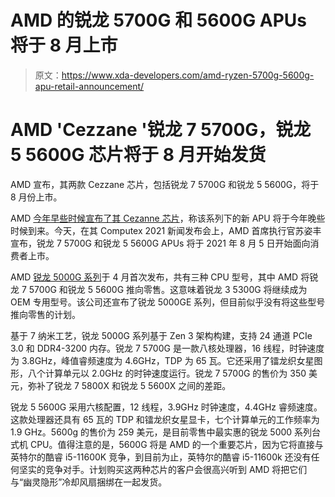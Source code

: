 # AMD 的锐龙 5700G 和 5600G APUs 将于 8 月上市

> 原文：<https://www.xda-developers.com/amd-ryzen-5700g-5600g-apu-retail-announcement/>

# AMD 'Cezzane '锐龙 7 5700G，锐龙 5 5600G 芯片将于 8 月开始发货

AMD 宣布，其两款 Cezzane 芯片，包括锐龙 7 5700G 和锐龙 5 5600G，将于 8 月份上市。

AMD [今年早些时候宣布了其 Cezanne 芯片](https://www.xda-developers.com/amd-ryzen-5000g-apu-launched/)，称该系列下的新 APU 将于今年晚些时候到来。今天，在其 Computex 2021 新闻发布会上，AMD 首席执行官苏姿丰宣布，锐龙 7 5700G 和锐龙 5 5600G APUs 将于 2021 年 8 月 5 日开始面向消费者上市。

AMD [锐龙 5000G 系列](https://www.amd.com/en/processors/ryzen-with-graphics)于 4 月首次发布，共有三种 CPU 型号，其中 AMD 将锐龙 7 5700G 和锐龙 5 5600G 推向零售。这意味着锐龙 3 5300G 将继续成为 OEM 专用型号。该公司还宣布了锐龙 5000GE 系列，但目前似乎没有将这些型号推向零售的计划。

基于 7 纳米工艺，锐龙 5000G 系列基于 Zen 3 架构构建，支持 24 通道 PCIe 3.0 和 DDR4-3200 内存。锐龙 7 5700G 是一款八核处理器，16 线程，时钟速度为 3.8GHz，峰值睿频速度为 4.6GHz，TDP 为 65 瓦。它还采用了镭龙织女星图形，八个计算单元以 2.0GHz 的时钟速度运行。锐龙 7 5700G 的售价为 350 美元，弥补了锐龙 7 5800X 和锐龙 5 5600X 之间的差距。

锐龙 5 5600G 采用六核配置，12 线程，3.9GHz 时钟速度，4.4GHz 睿频速度。这款处理器还具有 65 瓦的 TDP 和镭龙织女星显卡，七个计算单元的工作频率为 1.9 GHz。5600g 的售价为 259 美元，是目前零售中最实惠的锐龙 5000 系列台式机 CPU。值得注意的是，5600G 将是 AMD 的一个重要芯片，因为它将直接与英特尔的酷睿 i5-11600K 竞争，到目前为止，英特尔的酷睿 i5-11600k 还没有任何坚实的竞争对手。计划购买这两种芯片的客户会很高兴听到 AMD 将把它们与“幽灵隐形”冷却风扇捆绑在一起发货。